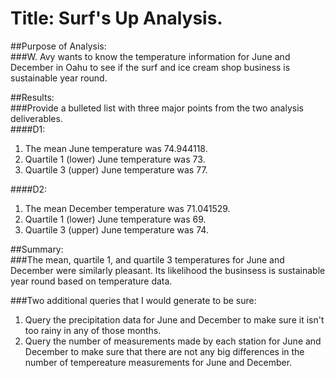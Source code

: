 # Title: Surf's Up Analysis. 

##Purpose of Analysis:  
###W. Avy wants to know the temperature information for June and December in Oahu to see if the surf and ice cream shop business is sustainable year round.  

##Results:  
###Provide a bulleted list with three major points from the two analysis deliverables.  
####D1:  
1. The mean June temperature was 74.944118.  
2. Quartile 1 (lower) June temperature was 73.   
3. Quartile 3 (upper) June temperature was 77. 


####D2:  
1. The mean December temperature was 71.041529. 
2. Quartile 1 (lower) June temperature was 69. 
3. Quartile 3 (upper) June temperature was 74. 

##Summary:  
###The mean, quartile 1, and quartile 3 temperatures for June and December were similarly pleasant. Its likelihood the businsess is sustainable year round based on temperature data.  

###Two additional queries that I would generate to be sure:  
1. Query the precipitation data for June and December to make sure it isn't too rainy in any of those months.  
2. Query the number of measurements made by each station for June and December to make sure that there are not any big differences in the number of tempereature measurements for June and December.  